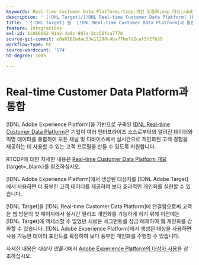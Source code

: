 ```yaml
---
keywords: Real-time Customer Data Platform;rtcdp;개인 맞춤화;aep 대상;adobe experience platform 대상
description: ' [!DNL Target]/[!DNL Real-time Customer Data Platform] (RTCDP) 통합을 사용하여 더 풍부한 고객 데이터와 보다 효과적인 개인화를 제공하는 방법에 대해 알아보십시오.'
title: ' [!DNL Target] 을  [!DNL Real-time Customer Data Platform]과 통합하려면 어떻게 합니까?'
feature: Integrations
exl-id: 1c066b62-91a2-4b8c-807a-3cc56fca7778
source-git-commit: e0a6162edac53e11296c4ba77be7d2caf5f27b39
workflow-type: ht
source-wordcount: '174'
ht-degree: 100%

---
```


# Real-time Customer Data Platform과 통합

[!DNL Adobe Experience Platform]을 기반으로 구축된 [!DNL Real-time Customer Data Platform](RTCDP)은 기업이 여러 엔터프라이즈 소스로부터의 알려진 데이터와 익명 데이터를 통합하여 모든 채널 및 디바이스에서 실시간으로 개인화된 고객 경험을 제공하는 데 사용할 수 있는 고객 프로필을 만들 수 있도록 지원합니다.

RTCDP에 대한 자세한 내용은 [Real-time Customer Data Platform 개요](https://experienceleague.adobe.com/docs/experience-platform/rtcdp/overview.html){target=_blank}를 참조하십시오.

[!DNL Adobe Experience Platform]에서 생성된 대상자를 [!DNL Adobe Target]에서 사용하면 더 풍부한 고객 데이터를 제공하여 보다 효과적인 개인화를 실현할 수 있습니다.

[!DNL Target]을 [!DNL Real-time Customer Data Platform]에 연결함으로써 고객은 웹 방문의 첫 페이지에서 실시간 밀리초 개인화를 가능하게 하기 위해 이전에는 [!DNL Target]에 액세스할 수 없었던 새로운 세그먼트를 잠금 해제하여 웹 개인화를 강화할 수 있습니다. [!DNL Adobe Experience Platform]에서 생성된 대상을 사용하면 사용 가능한 데이터 포인트를 확장하여 보다 풍부한 개인화를 수행할 수 있습니다.

자세한 내용은 *대상자 만들기*&#x200B;에서 [Adobe Experience Platform의 대상자 사용](/help/main/c-target/c-audiences/audiences.md#aep)을 참조하십시오.
